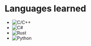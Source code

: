 # Languages learned

- ![C/C++](https://img.shields.io/badge/C/C++-blue.svg)
- ![C#](https://img.shields.io/badge/C%23-.NET-green.svg)
- ![Rust](https://img.shields.io/badge/Rust-purple.svg)
- ![Python](https://img.shields.io/badge/Python-yellow.svg)
